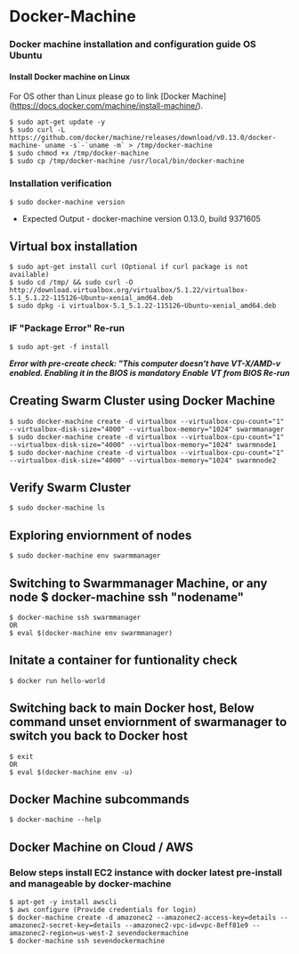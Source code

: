 # Docker-Machine
### Docker machine installation and configuration guide OS Ubuntu

#### Install Docker machine on Linux
For OS other than Linux please go to link [Docker Machine] (https://docs.docker.com/machine/install-machine/).

```
$ sudo apt-get update -y 
$ sudo curl -L https://github.com/docker/machine/releases/download/v0.13.0/docker-machine-`uname -s`-`uname -m` > /tmp/docker-machine 
$ sudo chmod +x /tmp/docker-machine 
$ sudo cp /tmp/docker-machine /usr/local/bin/docker-machine
```
### Installation verification 

```
$ sudo docker-machine version
```
- Expected Output - docker-machine version 0.13.0, build 9371605

## Virtual box installation 
```
$ sudo apt-get install curl (Optional if curl package is not available)
$ sudo cd /tmp/ && sudo curl -O http://download.virtualbox.org/virtualbox/5.1.22/virtualbox-5.1_5.1.22-115126~Ubuntu~xenial_amd64.deb
$ sudo dpkg -i virtualbox-5.1_5.1.22-115126~Ubuntu~xenial_amd64.deb
```
### IF "Package Error" Re-run 
```
$ sudo apt-get -f install
```
**_Error with pre-create check: "This computer doesn't have VT-X/AMD-v enabled. Enabling it in the BIOS is mandatory_**
**_Enable VT from BIOS Re-run_** 

## Creating Swarm Cluster using Docker Machine
```
$ sudo docker-machine create -d virtualbox --virtualbox-cpu-count="1" --virtualbox-disk-size="4000" --virtualbox-memory="1024" swarmmanager
$ sudo docker-machine create -d virtualbox --virtualbox-cpu-count="1" --virtualbox-disk-size="4000" --virtualbox-memory="1024" swarmnode1
$ sudo docker-machine create -d virtualbox --virtualbox-cpu-count="1" --virtualbox-disk-size="4000" --virtualbox-memory="1024" swarmnode2
```
## Verify Swarm Cluster
```
$ sudo docker-machine ls 
```
## Exploring enviornment of nodes 
```
$ sudo docker-machine env swarmmanager
```
## Switching to Swarmmanager Machine, or any node $ docker-machine ssh "nodename" 
```
$ docker-machine ssh swarmmanager
OR
$ eval $(docker-machine env swarmmanager)
```
## Initate a container for funtionality check 
```
$ docker run hello-world
```
## Switching back to main Docker host, Below command unset enviornment of swarmanager to switch you back to Docker host
```
$ exit
OR
$ eval $(docker-machine env -u)
```
## Docker Machine subcommands 
```
$ docker-machine --help
```
## Docker Machine on Cloud / AWS 
### Below steps install EC2 instance with docker latest pre-install and manageable by docker-machine
```
$ apt-get -y install awscli
$ aws configure (Provide credentials for login)
$ docker-machine create -d amazonec2 --amazonec2-access-key=details --amazonec2-secret-key=details --amazonec2-vpc-id=vpc-8eff81e9 --amazonec2-region=us-west-2 sevendockermachine
$ docker-machine ssh sevendockermachine
```



